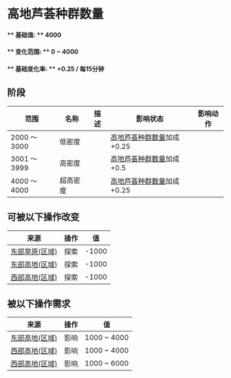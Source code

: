 # 高地芦荟种群数量  
#### ** 基础值: ** 4000   
#### ** 变化范围: ** 0 ~ 4000  
#### ** 基础变化率: ** +0.25 / 每15分钟  
## 阶段  
范围  |  名称  |  描述  |  影响状态  |  影响动作  
----  |  ----  |  ----  |  ----  |  ----  
2000 ～ 3000  |  低密度  |    |  [高地芦荟种群数量](AloeVera_HighlandsPop.md)加成+0.25  |    
3001 ～ 3999  |  高密度  |    |  [高地芦荟种群数量](AloeVera_HighlandsPop.md)加成+0.5  |    
4000 ～ 4000  |  超高密度  |    |  [高地芦荟种群数量](AloeVera_HighlandsPop.md)加成+0.25  |    
## 可被以下操作改变  
来源  |  操作  |  值  
----  |  ----  |  ----  
[东部草原(区域)](GrasslandsE.md)  |  探索  |  -1000  
[东部高地(区域)](HighlandsEastern.md)  |  探索  |  -1000  
[西部高地(区域)](HighlandsWestern.md)  |  探索  |  -1000  
## 被以下操作需求  
来源  |  操作  |  值  
----  |  ----  |  ----  
[东部高地(区域)](HighlandsEastern.md)  |  影响  |  1000 ~ 4000  
[西部高地(区域)](HighlandsWestern.md)  |  影响  |  1000 ~ 4000  
[西部高地(区域)](HighlandsWestern.md)  |  影响  |  1000 ~ 6000  
